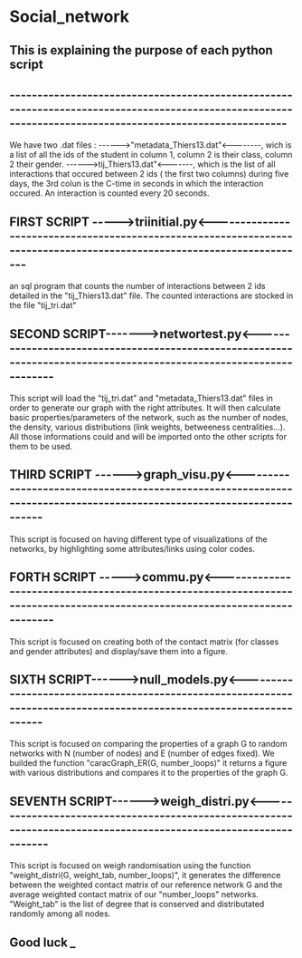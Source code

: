 # Social_network
## This is explaining the purpose of each python script

## --------------------------------------------------------------------------------------------------------------------------------------------------------
We have two .dat files : 
------>"metadata_Thiers13.dat"<--------, wich is a list of all the ids of the student in column 1, column 2 is their class, column 2 their gender. 
------>tij_Thiers13.dat"<-------, which is the list of all interactions that occured between 2 ids ( the first two columns) during five days, the 3rd colun is the C-time in seconds in which the interaction occured. An interaction is counted every 20 seconds. 

## FIRST SCRIPT ----->triinitial.py<----------------------------------------------------------------------------------------------------------------------- 
an sql program that counts the number of interactions between 2 ids detailed in the "tij_Thiers13.dat" file. 
The counted interactions are stocked in the file "tij_tri.dat"

## SECOND SCRIPT------->networtest.py<--------------------------------------------------------------------------------------------------------------------
This script will load the "tij_tri.dat" and "metadata_Thiers13.dat" files in order to generate our graph with the right attributes. It will then calculate basic properties/parameters of the network, such as the number of nodes, the density, various distributions (link weights, betweeness centralities...). All those informations could and will be imported onto the other scripts for them to be used. 

## THIRD SCRIPT ------>graph_visu.py<---------------------------------------------------------------------------------------------------------------------
This script is focused on having different type of visualizations of the networks, by highlighting some attributes/links using color codes. 


## FORTH SCRIPT ----->commu.py<---------------------------------------------------------------------------------------------------------------------------
This script is focused on creating both of the contact matrix (for classes and gender attributes) and display/save them into a figure. 


## SIXTH SCRIPT------>null_models.py<---------------------------------------------------------------------------------------------------------------------
This script is focused on comparing the properties of a graph G to random networks with N (number of nodes) and E (number of edges fixed). We builded the function "caracGraph_ER(G, number_loops)" it returns a figure with various distributions and compares it to the properties of the graph G.


## SEVENTH SCRIPT------>weigh_distri.py<------------------------------------------------------------------------------------------------------------------
This script is focused on weigh randomisation using the function "weight_distri(G, weight_tab, number_loops)", it generates the difference between the weighted contact matrix of our reference network G and the average weighted contact matrix of our "number_loops" networks. "Weight_tab" is the list of degree that is conserved and distributated randomly among all nodes. 

## Good luck *_*
